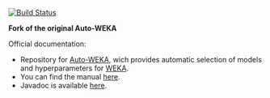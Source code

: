 [![Build Status](https://travis-ci.org/automl/autoweka.svg?branch=master)](https://travis-ci.org/automl/autoweka)

**Fork of the original Auto-WEKA**

Official documentation:

* Repository for [Auto-WEKA](http://www.cs.ubc.ca/labs/beta/Projects/autoweka/),
  wich provides automatic selection of models and hyperparameters for
  [WEKA](http://www.cs.waikato.ac.nz/ml/weka/).
* You can find the manual [here](http://www.cs.ubc.ca/labs/beta/Projects/autoweka/manual.pdf). 
* Javadoc is available [here](https://automl.github.io/autoweka/).
